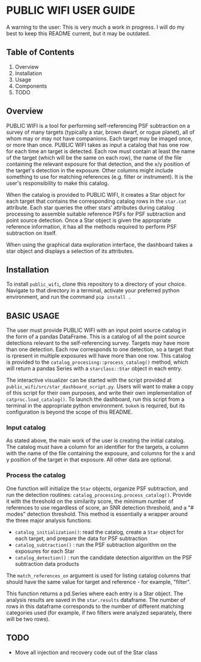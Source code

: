 PUBLIC WIFI USER GUIDE
======================

A warning to the user: This is very much a work in progress. I will do my best
to keep this README current, but it may be outdated.


Table of Contents
-----------------
1. Overview
1. Installation
1. Usage
1. Components
1. TODO



Overview
--------

PUBLIC WIFI is a tool for performing self-referencing PSF subtraction on a
survey of many targets (typically a star, brown dwarf, or rogue planet), all of
whom may or may not have companions. Each target may be imaged once, or more
than once. PUBLIC WIFI takes as input a catalog that has one row for each time
an target is detected. Each row must contain at least the name of the target
(which will be the same on each row), the name of the file containing the
relevant exposure for that detection, and the x/y position of the target's
detection in the exposure. Other columns might include something to use for
matching references (e.g. filter or instrument). It is the user's responsibility
to make this catalog.

When the catalog is provided to PUBLIC WIFI, it creates a Star object for each
target that contains the corresponding catalog rows in the `star.cat` attribute.
Each star queries the other stars' attributes during catalog processing to
assemble suitable reference PSFs for PSF subtraction and point source detection.
Once a Star object is given the appropriate reference information, it has all
the methods required to perform PSF subtraction on itself.

When using the graphical data exploration interface, the dashboard takes a star
object and displays a selection of its attributes.

Installation
------------

To install `public_wifi`, clone this repository to a directory of your choice.
Navigate to that directory in a terminal, activate your preferred python
environment, and run the command `pip install .`

BASIC USAGE
-----------

The user must provide PUBLIC WIFI with an input point source catalog in the form
of a pandas DataFrame. This is a catalog of all the point source detections
relevant to the self-referencing survey. Targets may have more than one
detection. Each row corresponds to one detection, so a target that is rpresent
in multiple exposures will have more than one row. This catalog is provided to
the `catalog_procesisng::process_catalog()` method, which will return a pandas
Series with a `starclass::Star` object in each entry.

The interactive visualizer can be started with the script provided at
`public_wifi/src/star_dashboard_script.py`. Users will want to make a copy of
this script for their own purposes, and write their own implementation of
`catproc.load_catalog()`. To launch the dashboard, run this script from a
terminal in the appropriate python environment. `bokeh` is required, but its
configuration is beyond the scope of this README.
 
### Input catalog ###

As stated above, the main work of the user is creating the initial catalog. The
catalog must have a column for an identifier for the targets, a column with the
name of the file containing the exposure, and columns for the x and y position
of the target in that exposure. All other data are optional.

### Process the catalog ###

One function will initialize the `Star` objects, organize PSF subtraction, and
run the detection routines: `catalog_processing.process_catalog()`. Provide it
with the threshold on the similarity score, the minimum number of references to
use regardless of score, an SNR detection threshold, and a "# modes" detection
threshold. This method is essentially a wrapper around the three major analysis
functions:
- `catalog_initialization()`: read the catalog, create a `Star` object for each
  target, and prepare the data for PSF subtraction
- `catalog_subtraction()` : run the PSF subtraction algorithm on the exposures
  for each Star
- `catalog_detection()` : run the candidate detection algorithm on the PSF
  subtraction data products

The `match_references_on` argument is used for listing catalog columns that
should have the same value for target and reference - for example, "filter".

This function returns a pd.Series where each entry is a Star object. The
analysis results are saved in the `star.results` dataframe. The number of rows
in this dataframe corresponds to the number of different matching categories
used (for example, if two filters were analyzed separately, there will be two
rows).

TODO
----
- Move all injection and recovery code out of the Star class
